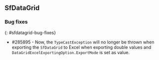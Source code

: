 ## SfDataGrid

### Bug fixes
{: #sfdatagrid-bug-fixes}

* \#285895 - Now, the `TypeCastException` will no longer be thrown when exporting the `SfDataGrid` to Excel when exporting double values and `DataGridExcelExportingOption.ExportMode` is set as value.